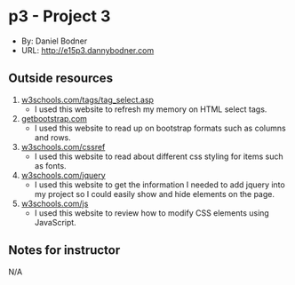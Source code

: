 # p3 - Project 3
+ By: Daniel Bodner
+ URL: <http://e15p3.dannybodner.com>

## Outside resources
1. [w3schools.com/tags/tag_select.asp](https://www.w3schools.com/tags/tag_select.asp)
    + I used this website to refresh my memory on HTML select tags.
2. [getbootstrap.com](https://getbootstrap.com/docs/5.3/getting-started/introduction/)
    + I used this website to read up on bootstrap formats such as columns and rows.
3. [w3schools.com/cssref](https://www.w3schools.com/cssref/pr_font_font-style.php)
    + I used this website to read about different css styling for items such as fonts.
4. [w3schools.com/jquery](https://www.w3schools.com/jquery/jquery_get_started.asp)
    + I used this website to get the information I needed to add jquery into my project so I could easily show and hide elements on the page.
5. [w3schools.com/js](https://www.w3schools.com/js/js_htmldom_css.asp)
    + I used this website to review how to modify CSS elements using JavaScript.

## Notes for instructor
N/A
